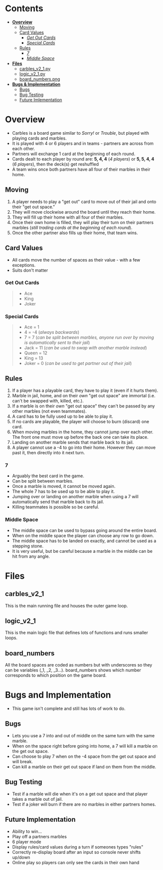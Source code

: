 # Contents
- [**Overview**](#Overview)
  - [Moving](#Moving)
  - [Card Values](#Card-Values)
    - [*Get Out Cards*](#Get-Out-Cards)
    - [*Special Cards*](#Special-Cards)
  - [Rules](#Rules)
    - [*7*](#7)
    - [*Middle Space*](#Middle-Space)
- [**Files**](#Files)
  - [carbles_v2_1.py](#carbles_v2_1)
  - [logic_v2_1.py](#logic_v2_1)
  - [board_numbers.png](#board_numbers)
- [**Bugs & Implementation**](#Bugs-and-Implementation)
  - [Bugs](#Bugs)
  - [Bug Testing](#Bug-Testing)
  - [Future Imlementation](#Future-Implementation)
  
# Overview
- Carbles is a board game similar to *Sorry!* or *Trouble*, but played with playing cards and marbles.
- It is played with 4 or 6 players and in teams - partners are across from each other.
- Partners will exchange 1 card at the beginning of each round.
- Cards dealt to each player by round are: **5, 4, 4** (*4 players*) or **5, 5, 4, 4** (*6 players*), then the deck(s) get reshuffled
- A team wins once both partners have all four of their marbles in their home.

## Moving
1. A player needs to play a "get out" card to move out of their jail and onto their "get out space."
2. They will move clockwise around the board until they reach their home.
3. They will fill up their home with all four of their marbles.
4. Once their own home is filled, they will play their turn on their partners marbles (*still trading cards at the beginning of each round*).
5. Once the other partner also fills up their home, that team wins.

## Card Values
- All cards move the number of spaces as their value - with a few exceptions.
- Suits don't matter
### Get Out Cards
> - Ace
> - King
> - Joker
### Special Cards
> - Ace = 1
> - 4 = -4 (*always backwards*)
> - 7 = 7 (*can be split between marbles, anyone run over by moving is automatically sent to their jail*)
> - Jack = 11 (*can be used to swap with another marble instead*)
> - Queen = 12
> - King = 13
> - Joker = 0 (*can be used to get partner out of their jail*)

## Rules
1. If a player has a playable card, they have to play it (even if it hurts them).
2. Marble in jail, home, and on their *own* "get out space" are immortal (i.e. can't be swapped with, killed, etc.).
3. If a marble is on their *own* "get out space" they can't be passed by any other marbles (not even teammates).
4. A card has to be fully used up to be able to play it.
5. If no cards are playable, the player will choose to burn (discard) one card.
6. When moving marbles in the home, they cannot jump over each other. The front one must move up before the back one can take its place.
7. Landing on another marble sends that marble back to its jail.
8. A player cannot use a -4 to go into their home. However they can move past it, then directly into it next turn.
### 7
-  Arguably the best card in the game.
-  Can be split between marbles.
-  Once a marble is moved, it cannot be moved again.
-  The whole 7 has to be used up to be able to play it.
-  Jumping over or landing on another marble when using a 7 will automatically send that marble back to its jail.
-  Killing teammates is possible so be careful.
### Middle Space
-  The middle space can be used to bypass going around the entire board.
-  When on the middle space the player can choose any row to go down.
-  The middle space has to be landed on exactly, and cannot be used as a stepping stone.
-  It is very useful, but be careful because a marble in the middle can be hit from any angle.

# Files

## carbles_v2_1
This is the main running file and houses the outer game loop.

## logic_v2_1
This is the main logic file that defines lots of functions and runs smaller loops.

## board_numbers
All the board spaces are coded as numbers but with underscores so they can be variables (_1, _2, _3...). board_numbers shows which number corresponds to which position on the game board.

# Bugs and Implementation
- This game isn't complete and still has lots of work to do.

## Bugs
-  Lets you use a 7 into and out of middle on the same turn with the same marble.
-  When on the space right before going into home, a 7 will kill a marble on the get out space.
-  Can choose to play 7 when on the -4 space from the get out space and will break.
-  Can kill a marble on their get out space if land on them from the middle.

## Bug Testing
-  Test if a marble will die when it's on a get out space and that player takes a marble out of jail.
-  Test if a joker will burn if there are no marbles in either partners homes.

## Future Implementation
-  Ability to win...
-  Play off a partners marbles
-  6 player mode
-  Display rules/card values during a turn if someones types "rules"
-  Correctly re-display board after an input so console never shifts up/down
-  Online play so players can only see the cards in their own hand
